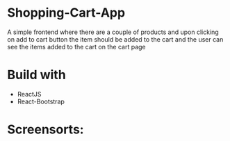 # Shopping-Cart-App

A simple frontend where there are a couple of products and upon clicking on add to cart button
the item should be added to the cart and the user can see the items added to the cart on the cart page

# Build with
 - ReactJS
 - React-Bootstrap

# Screensorts:
